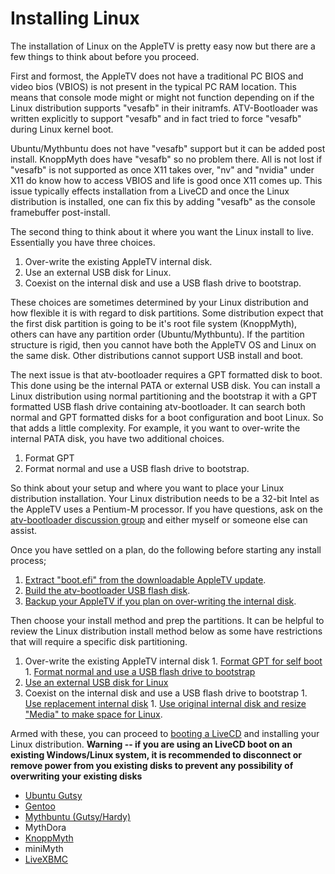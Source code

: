 # Installing Linux #

The installation of Linux on the AppleTV is pretty easy now but there are a few things to think about before you proceed.

First and formost, the AppleTV does not have a traditional PC BIOS and video bios (VBIOS) is not present in the typical PC RAM location. This means that console mode might or might not function depending on if the Linux distribution supports "vesafb" in their initramfs. ATV-Bootloader was written explicitly to support "vesafb" and in fact tried to force "vesafb" during Linux kernel boot.

Ubuntu/Mythbuntu does not have "vesafb" support but it can be added post install. KnoppMyth does have "vesafb" so no problem there. All is not lost if "vesafb" is not supported as once X11 takes over, "nv" and "nvidia" under X11 do know how to access VBIOS and life is good once X11 comes up. This issue typically effects installation from a LiveCD and once the Linux distribution is installed, one can fix this by adding "vesafb" as the console framebuffer post-install.

The second thing to think about it where you want the Linux install to live. Essentially you have three choices.
  1. Over-write the existing AppleTV internal disk.
  1. Use an external USB disk for Linux.
  1. Coexist on the internal disk and use a USB flash drive to bootstrap.

These choices are sometimes determined by your Linux distribution and how flexible it is with regard to disk partitions. Some distribution expect that the first disk partition is going to be it's root file system (KnoppMyth), others can have any partition order (Ubuntu/Mythbuntu). If the partition structure is rigid, then you cannot have both the AppleTV OS and Linux on the same disk. Other distributions cannot support USB install and boot.

The next issue is that atv-bootloader requires a GPT formatted disk to boot. This done using be the internal PATA or external USB disk. You can install a Linux distribution using normal partitioning and the bootstrap it with a GPT formatted USB flash drive containing atv-bootloader. It can search both normal and GPT formatted disks for a boot configuration and boot Linux. So that adds a little complexity. For example, it you want to over-write the internal PATA disk, you have two additional choices.
  1. Format GPT
  1. Format normal and use a USB flash drive to bootstrap.

So think about your setup and where you want to place your Linux distribution installation. Your Linux distribution needs to be a 32-bit Intel as the AppleTV uses a Pentium-M processor. If you have questions, ask on the [atv-bootloader discussion group](http://groups.google.com/group/atv-bootloader) and either myself or someone else can assist.

Once you have settled on a plan, do the following before starting any install process;
  1. [Extract "boot.efi" from the downloadable AppleTV update](BootEFIExtraction.md).
  1. [Build the atv-bootloader USB flash disk](LinuxUSBPenBoot.md).
  1. [Backup your AppleTV if you plan on over-writing the internal disk](ATVBackup.md).

Then choose your install method and prep the partitions. It can be helpful to review the Linux distribution install method below as some have restrictions that will require a specific disk partitioning.
  1. Over-write the existing AppleTV internal disk
    1. [Format GPT for self boot](PartitioningLinux.md)
    1. [Format normal and use a USB flash drive to bootstrap](BootStrapPATALinuxInstall.md)
  1. [Use an external USB disk for Linux](BootableUSBLinuxInstall.md)
  1. Coexist on the internal disk and use a USB flash drive to bootstrap
    1. [Use replacement internal disk](AlternatePartitioning1.md)
    1. [Use original internal disk and resize "Media" to make space for Linux](AlternatePartitioning2.md).

Armed with these, you can proceed to [booting a LiveCD](BootingLiveCD.md) and installing your Linux distribution. **Warning -- if you are using an LiveCD boot on an existing Windows/Linux system, it is recommended to disconnect or remove power from you existing disks to prevent any possibility of overwriting your existing disks**
  * [Ubuntu Gutsy](InstallUbuntuGutsy.md)
  * [Gentoo](InstallGentooVer1.md)
  * [Mythbuntu (Gutsy/Hardy)](InstallMythBuntu.md)
  * MythDora
  * [KnoppMyth](InstallKnoppMyth_R5F27.md)
  * miniMyth
  * [LiveXBMC](InstallLiveXBMC.md)



